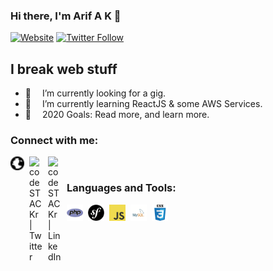 ### Hi there, I'm Arif A K 👋

[![Website](https://img.shields.io/website?label=arifak.dev&style=for-the-badge&url=https%3A%2F%2Farifak.dev)](https://arifak.dev) [![Twitter Follow](https://img.shields.io/twitter/follow/arifmohammedak?color=1DA1F2&logo=twitter&style=for-the-badge)](https://twitter.com/intent/follow?original_referer=https%3A%2F%2Fgithub.com%2Fsahrckr&screen_name=arifmohammedak)


## I break web stuff

- 🔭 &emsp;I’m currently looking for a gig.
- 🌱 &emsp;I’m currently learning ReactJS & some AWS Services.
- 🥅 &emsp;2020 Goals: Read more, and learn more.

### Connect with me:

[<img align="left" alt="arifak.dev" width="22px" src="https://raw.githubusercontent.com/iconic/open-iconic/master/svg/globe.svg" style="margin-right: 0.5rem"/>][website] [<img align="left" alt="codeSTACKr | Twitter" width="22px" src="https://cdn.jsdelivr.net/npm/simple-icons@v3/icons/twitter.svg" style="margin-right: 0.5rem"/>][twitter] [<img align="left" alt="codeSTACKr | LinkedIn" width="22px" src="https://cdn.jsdelivr.net/npm/simple-icons@v3/icons/linkedin.svg" style="margin-right: 0.5rem"/>][linkedin]

<br />

### Languages and Tools:

<img align="left" alt="react" width="26px" src="https://raw.githubusercontent.com/github/explore/80688e429a7d4ef2fca1e82350fe8e3517d3494d/topics/php/php.png" style="margin-right: 0.5rem" /><img align="left" alt="react" width="26px" src="https://raw.githubusercontent.com/github/explore/80688e429a7d4ef2fca1e82350fe8e3517d3494d/topics/symfony/symfony.png" style="margin-right: 0.5rem" /><img align="left" alt="javascript" width="26px" src="https://raw.githubusercontent.com/github/explore/80688e429a7d4ef2fca1e82350fe8e3517d3494d/topics/javascript/javascript.png" style="margin-right: 0.5rem" /><img align="left" alt="graphql" width="26px" src="https://raw.githubusercontent.com/github/explore/80688e429a7d4ef2fca1e82350fe8e3517d3494d/topics/mysql/mysql.png" style="margin-right: 0.5rem"/><img align="left" alt="CSS3" width="26px" src="https://raw.githubusercontent.com/github/explore/80688e429a7d4ef2fca1e82350fe8e3517d3494d/topics/css/css.png" style="margin-right: 0.5rem"/>

<br />
<br />

[website]: https://arifak.dev
[twitter]: https://twitter.com/arifmohammedak
[linkedin]: https://linkedin.com/in/arif-ak
[instagram]: https://instagram.com/in/arif_ak_
[facebook]: https://facebook.com/arifmohammedak/
